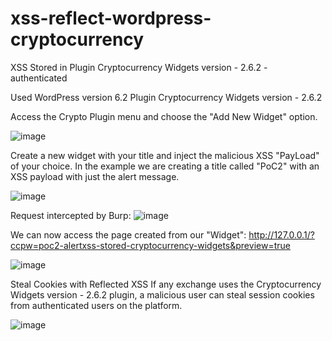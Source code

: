 # xss-reflect-wordpress-cryptocurrency
XSS Stored in Plugin Cryptocurrency Widgets version - 2.6.2 - authenticated

Used WordPress version 6.2
Plugin Cryptocurrency Widgets version - 2.6.2

Access the Crypto Plugin menu and choose the "Add New Widget" option.

![image](https://user-images.githubusercontent.com/20262345/232639519-1a207ea1-a421-47bf-b32f-62a38f9bdea6.png)

Create a new widget with your title and inject the malicious XSS "PayLoad" of your choice.
In the example we are creating a title called "PoC2" with an XSS payload with just the alert message.


![image](https://user-images.githubusercontent.com/20262345/232640621-13046099-dffa-450f-8c3c-5e13d40475c9.png)

Request intercepted by Burp:
![image](https://user-images.githubusercontent.com/20262345/232640782-b9d18b85-48d4-43f8-81f6-fd81495ef7c7.png)


We can now access the page created from our "Widget":
http://127.0.0.1/?ccpw=poc2-alertxss-stored-cryptocurrency-widgets&preview=true

![image](https://user-images.githubusercontent.com/20262345/232641271-d7eac5ce-d9d8-4117-b4a7-01ca934d29ae.png)


Steal Cookies with Reflected XSS
If any exchange uses the Cryptocurrency Widgets version - 2.6.2 plugin, a malicious user can steal session cookies from authenticated users on the platform.


![image](https://user-images.githubusercontent.com/20262345/232642301-9c78fe5b-e606-474f-9642-54b1fe2fbba1.png)



